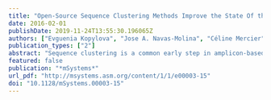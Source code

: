 ```yaml
---
title: "Open-Source Sequence Clustering Methods Improve the State Of the Art"
date: 2016-02-01
publishDate: 2019-11-24T13:55:30.196065Z
authors: ["Evguenia Kopylova", "Jose A. Navas-Molina", "Céline Mercier", "Zhenjiang Zech Xu", "Frédéric Mahé", "Yan He", "Hong-Wei Zhou", "Torbjørn Rognes", "J. Gregory Caporaso", "Rob Knight"]
publication_types: ["2"]
abstract: "Sequence clustering is a common early step in amplicon-based microbial community analysis, when raw sequencing reads are clustered into operational taxonomic units (OTUs) to reduce the run time of subsequent analysis steps. Here, we evaluated the performance of recently released state-of-the-art open-source clustering software products, namely, OTUCLUST, Swarm, SUMACLUST, and SortMeRNA, against current principal options (UCLUST and USEARCH) in QIIME, hierarchical clustering methods in mothur, and USEARCH’s most recent clustering algorithm, UPARSE. All the latest open-source tools showed promising results, reporting up to 60% fewer spurious OTUs than UCLUST, indicating that the underlying clustering algorithm can vastly reduce the number of these derived OTUs. Furthermore, we observed that stringent quality filtering, such as is done in UPARSE, can cause a significant underestimation of species abundance and diversity, leading to incorrect biological results. Swarm, SUMACLUST, and SortMeRNA have been included in the QIIME 1.9.0 release. IMPORTANCE Massive collections of next-generation sequencing data call for fast, accurate, and easily accessible bioinformatics algorithms to perform sequence clustering. A comprehensive benchmark is presented, including open-source tools and the popular USEARCH suite. Simulated, mock, and environmental communities were used to analyze sensitivity, selectivity, species diversity (alpha and beta), and taxonomic composition. The results demonstrate that recent clustering algorithms can significantly improve accuracy and preserve estimated diversity without the application of aggressive filtering. Moreover, these tools are all open source, apply multiple levels of multithreading, and scale to the demands of modern next-generation sequencing data, which is essential for the analysis of massive multidisciplinary studies such as the Earth Microbiome Project (EMP) (J. A. Gilbert, J. K. Jansson, and R. Knight, BMC Biol 12:69, 2014, http://dx.doi.org/10.1186/s12915-014-0069-1)."
featured: false
publication: "*mSystems*"
url_pdf: "http://msystems.asm.org/content/1/1/e00003-15"
doi: "10.1128/mSystems.00003-15"
---
```


